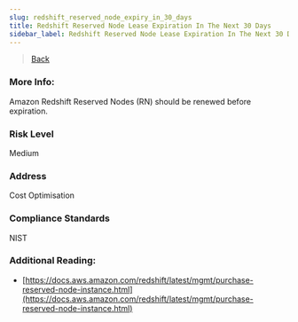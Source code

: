```yaml
---
slug: redshift_reserved_node_expiry_in_30_days
title: Redshift Reserved Node Lease Expiration In The Next 30 Days
sidebar_label: Redshift Reserved Node Lease Expiration In The Next 30 Days
---
```

> [Back](../../redshiftmonitoring)

### More Info:
Amazon Redshift Reserved Nodes (RN) should be renewed before expiration.

### Risk Level
Medium

### Address
Cost Optimisation

### Compliance Standards
NIST

### Additional Reading:
- [https://docs.aws.amazon.com/redshift/latest/mgmt/purchase-reserved-node-instance.html](https://docs.aws.amazon.com/redshift/latest/mgmt/purchase-reserved-node-instance.html) 
